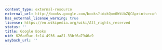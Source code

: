 ```yaml
---
content_type: external-resource
external_url: http://books.google.com/books?id=kQom0WiUbZQC&printsec=frontcover
has_external_license_warning: true
license: https://en.wikipedia.org/wiki/All_rights_reserved
status: ''
title: Google Books
uid: 626ad9ac-fc14-4936-aa81-33bf6a7946a9
wayback_url: ''
---
```

